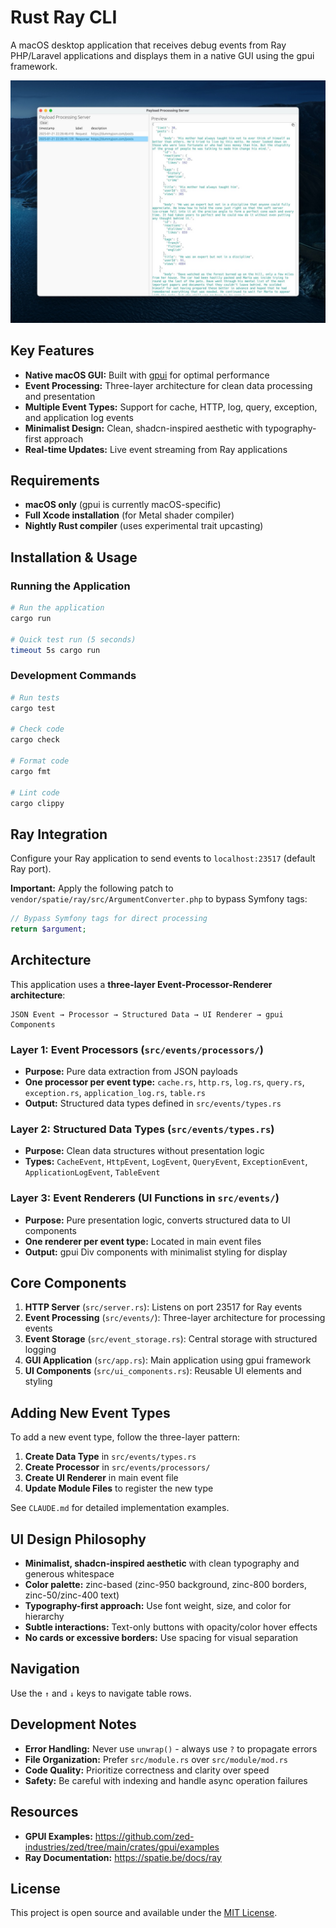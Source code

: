 # Rust Ray CLI

A macOS desktop application that receives debug events from Ray PHP/Laravel applications and displays them in a native GUI using the gpui framework.

![Application Screenshot](images/image1.jpeg)

## Key Features

- **Native macOS GUI:** Built with [gpui](https://github.com/zed-industries/gpui) for optimal performance
- **Event Processing:** Three-layer architecture for clean data processing and presentation
- **Multiple Event Types:** Support for cache, HTTP, log, query, exception, and application log events
- **Minimalist Design:** Clean, shadcn-inspired aesthetic with typography-first approach
- **Real-time Updates:** Live event streaming from Ray applications

## Requirements

- **macOS only** (gpui is currently macOS-specific)
- **Full Xcode installation** (for Metal shader compiler)
- **Nightly Rust compiler** (uses experimental trait upcasting)

## Installation & Usage

### Running the Application

```bash
# Run the application
cargo run

# Quick test run (5 seconds)
timeout 5s cargo run
```

### Development Commands

```bash
# Run tests
cargo test

# Check code
cargo check

# Format code
cargo fmt

# Lint code
cargo clippy
```

## Ray Integration

Configure your Ray application to send events to `localhost:23517` (default Ray port).

**Important:** Apply the following patch to `vendor/spatie/ray/src/ArgumentConverter.php` to bypass Symfony tags:

```php
// Bypass Symfony tags for direct processing
return $argument;
```

## Architecture

This application uses a **three-layer Event-Processor-Renderer architecture**:

```
JSON Event → Processor → Structured Data → UI Renderer → gpui Components
```

### Layer 1: Event Processors (`src/events/processors/`)
- **Purpose:** Pure data extraction from JSON payloads
- **One processor per event type:** `cache.rs`, `http.rs`, `log.rs`, `query.rs`, `exception.rs`, `application_log.rs`, `table.rs`
- **Output:** Structured data types defined in `src/events/types.rs`

### Layer 2: Structured Data Types (`src/events/types.rs`)
- **Purpose:** Clean data structures without presentation logic
- **Types:** `CacheEvent`, `HttpEvent`, `LogEvent`, `QueryEvent`, `ExceptionEvent`, `ApplicationLogEvent`, `TableEvent`

### Layer 3: Event Renderers (UI Functions in `src/events/`)
- **Purpose:** Pure presentation logic, converts structured data to UI components
- **One renderer per event type:** Located in main event files
- **Output:** gpui Div components with minimalist styling for display

## Core Components

1. **HTTP Server** (`src/server.rs`): Listens on port 23517 for Ray events
2. **Event Processing** (`src/events/`): Three-layer architecture for processing events
3. **Event Storage** (`src/event_storage.rs`): Central storage with structured logging
4. **GUI Application** (`src/app.rs`): Main application using gpui framework
5. **UI Components** (`src/ui_components.rs`): Reusable UI elements and styling

## Adding New Event Types

To add a new event type, follow the three-layer pattern:

1. **Create Data Type** in `src/events/types.rs`
2. **Create Processor** in `src/events/processors/`
3. **Create UI Renderer** in main event file
4. **Update Module Files** to register the new type

See `CLAUDE.md` for detailed implementation examples.

## UI Design Philosophy

- **Minimalist, shadcn-inspired aesthetic** with clean typography and generous whitespace
- **Color palette:** zinc-based (zinc-950 background, zinc-800 borders, zinc-50/zinc-400 text)
- **Typography-first approach:** Use font weight, size, and color for hierarchy
- **Subtle interactions:** Text-only buttons with opacity/color hover effects
- **No cards or excessive borders:** Use spacing for visual separation

## Navigation

Use the `↑` and `↓` keys to navigate table rows.

## Development Notes

- **Error Handling:** Never use `unwrap()` - always use `?` to propagate errors
- **File Organization:** Prefer `src/module.rs` over `src/module/mod.rs`
- **Code Quality:** Prioritize correctness and clarity over speed
- **Safety:** Be careful with indexing and handle async operation failures

## Resources

- **GPUI Examples:** https://github.com/zed-industries/zed/tree/main/crates/gpui/examples
- **Ray Documentation:** https://spatie.be/docs/ray

## License

This project is open source and available under the [MIT License](LICENSE).